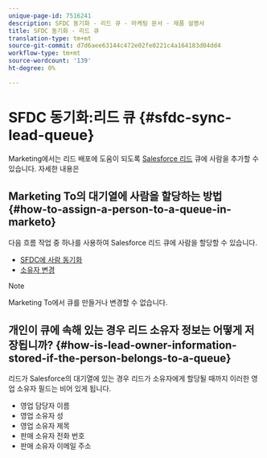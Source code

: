 ```yaml
---
unique-page-id: 7516241
description: SFDC 동기화 - 리드 큐 - 마케팅 문서 - 제품 설명서
title: SFDC 동기화 - 리드 큐
translation-type: tm+mt
source-git-commit: d7d6aee63144c472e02fe0221c4a164183d04dd4
workflow-type: tm+mt
source-wordcount: '139'
ht-degree: 0%

---
```



# SFDC 동기화:리드 큐 {#sfdc-sync-lead-queue}

Marketing에서는 리드 배포에 도움이 되도록 [Salesforce 리드](https://help.salesforce.com/apex/HTViewHelpDoc?id=queues_overview.htm) 큐에 사람을 추가할 수 있습니다. 자세한 내용은

## Marketing To의 대기열에 사람을 할당하는 방법 {#how-to-assign-a-person-to-a-queue-in-marketo}

다음 흐름 작업 중 하나를 사용하여 Salesforce 리드 큐에 사람을 할당할 수 있습니다.

* [SFDC에 사람 동기화](../../../../product-docs/core-marketo-concepts/smart-campaigns/salesforce-flow-actions/sync-person-to-sfdc.md)
* [소유자 변경](../../../../product-docs/core-marketo-concepts/smart-campaigns/salesforce-flow-actions/change-owner.md)

>[!NOTE]
>
>Marketing To에서 큐를 만들거나 변경할 수 없습니다.

## 개인이 큐에 속해 있는 경우 리드 소유자 정보는 어떻게 저장됩니까? {#how-is-lead-owner-information-stored-if-the-person-belongs-to-a-queue}

리드가 Salesforce의 대기열에 있는 경우 리드가 소유자에게 할당될 때까지 이러한 영업 소유자 필드는 비어 있게 됩니다.

* 영업 담당자 이름
* 영업 소유자 성
* 영업 소유자 제목
* 판매 소유자 전화 번호
* 판매 소유자 이메일 주소

